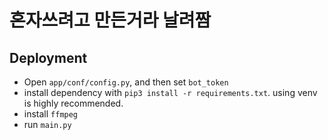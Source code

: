# 혼자쓰려고 만든거라 날려짬

## Deployment
- Open `app/conf/config.py`, and then set `bot_token`
- install dependency with `pip3 install -r requirements.txt`. using venv is highly recommended.
- install `ffmpeg`
- run `main.py`
